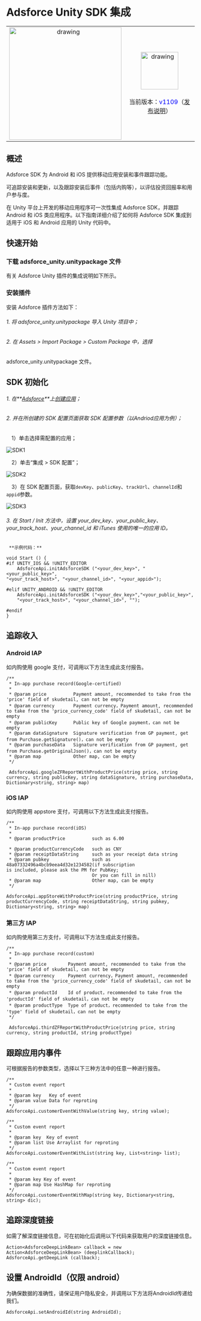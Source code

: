 # Adsforce Unity SDK 集成


|                                                           |                                                              |
| :-------------------------------------------------------: | :----------------------------------------------------------: |
| <img src="unity.png" alt="drawing" style="width:300px;"/> | <img src="logo.png" alt="drawing" style="width:100px;"/> <br><br>当前版本：<span style="color: blue;">v1109</span>（[发布说明](/sdk-integrations/quick-start/Changelog/README.md)） |


## 概述
Adsforce SDK 为 Android 和 iOS 提供移动应用安装和事件跟踪功能。

可追踪安装和更新，以及跟踪安装后事件（包括内购等），以评估投资回报率和用户参与度。

在 Unity 平台上开发的移动应用程序可一次性集成 Adsforce SDK，并跟踪 Android 和 iOS 类应用程序。以下指南详细介绍了如何将 Adsforce SDK 集成到适用于 iOS 和 Android 应用的 Unity 代码中。

## 快速开始

### 下载 adsforce_unity.unitypackage 文件

有关 Adsforce Unity 插件的集成说明如下所示。

### 安装插件
安装 Adsforce 插件方法如下：

###### 1. 将 adsforce_unity.unitypackage 导入 Unity 项目中；
###### 2. 在 Assets > Import Package > Custom Package 中，选择
adsforce_unity.unitypackage 文件。

## SDK 初始化
###### 1. 在**[Adsforce](https://tmp-portal.adsforce.io/login)**上[创建应用](../../../get-started/add-apps/README.md)；

###### 2. 并在所创建的 SDK 配置页面获取 SDK 配置参数（以Andriod应用为例）；

&ensp;&ensp;1）单击选择需配置的应用；

![SDK1](SDK1.png)

&ensp;&ensp;2）单击“集成 > SDK 配置”；

![SDK2](SDK2.png)

&ensp;&ensp;3）在 SDK 配置页面，获取`devKey`、`publicKey`、`trackUrl`、`channelId`和`appid`参数。

![SDK3](SDK3.png)

###### 3. 在 Start / Init 方法中，设置 your_dev_key、your_public_key、your_track_host、your_channel_id 和 iTunes 使用的唯一的应用 ID。

```
 **示例代码：**

void Start () {
#if UNITY_IOS && !UNITY_EDITOR
    AdsforceApi.initAdsforceSDK ("<your_dev_key>", "<your_public_key>",
"<your_track_host>", "<your_channel_id>", "<your_appid>");

#elif UNITY_ANDROID && !UNITY_EDITOR
    AdsforceApi.initAdsforceSDK ("<your_dev_key>","<your_public_key>",
    "<your_track_host>", "<your_channel_id>", "");

#endif
}
```

## 追踪收入

### Android IAP
如内购使用 google 支付，可调用以下方法生成此支付报告。
```
/**
 * In-app purchase record(Google-certified)
 *
 * @param price          Payment amount, recommended to take from the 'price' field of skudetail, can not be empty
 * @param currency       Payment currency，Payment amount, recommended to take from the 'price_currency_code' field of skudetail, can not be empty
 * @param publicKey      Public key of Google payment，can not be empty
 * @param dataSignature  Signature verification from GP payment, get from Purchase.getSignature()，can not be empty
 * @param purchaseData   Signature verification from GP payment, get from Purchase.getOriginalJson()，can not be empty
 * @param map            Other map, can be empty
 */

 AdsforceApi.googleZFReportWithProductPrice(string price, string currency, string publicKey, string dataSignature, string purchaseData, Dictionary<string, string> map)
```

### iOS IAP
如内购使用 appstore 支付，可调用以下方法生成此支付报告。
```
/**
 * In-app purchase record(iOS)
 *
 * @param productPrice          such as 6.00

 * @param productCurrencyCode   such as CNY
 * @param receiptDataString     such as your receipt data string 
 * @param pubkey                such as 48a07332496a4bcb9eea4d32e1234582(if subscription                                 is included, please ask the PM for PubKey; 
                                Or you can fill in nill)
 * @param map                   Other map, can be empty
 */

AdsforceApi.appStoreWithProductPrice(string productPrice, string productCurrencyCode, string receiptDataString, string pubkey, Dictionary<string, string> map)
```

### 第三方 IAP
如内购使用第三方支付，可调用以下方法生成此支付报告。
```
/**
 * In-app purchase record(custom)
 *
 * @param price        Payment amount, recommended to take from the 'price' field of skudetail, can not be empty
 * @param currency     Payment currency，Payment amount, recommended to take from the 'price_currency_code' field of skudetail, can not be empty
 * @param productId    Id of product，recommended to take from the 'productId' field of skudetail，can not be empty
 * @param productType  Type of product，recommended to take from the 'type' field of skudetail，can not be empty
 */

 AdsforceApi.thirdZFReportWithProductPrice(string price, string currency, string productId, string productType)
```

## 跟踪应用内事件
可根据报告的参数类型，选择以下三种方法中的任意一种进行报告。

```
/**
 * Custom event report
 *
 * @param key   Key of event
 * @param value Data for reproting
 */
AdsforceApi.customerEventWithValue(string key, string value);

/**
 * Custom event report
 *
 * @param key  Key of event
 * @param list Use Arraylist for reproting
 */
AdsforceApi.customerEventWithList(string key, List<string> list);

/**
 * Custom event report
 *
 * @param key Key of event
 * @param map Use HashMap for reproting
 */
AdsforceApi.customerEventWithMap(string key, Dictionary<string, string> dic);
```

## 追踪深度链接
如需了解深度链接信息，可在初始化后调用以下代码来获取用户的深度链接信息。
```
Action<AdsforceDeepLinkBean> callback = new Action<AdsforceDeepLinkBean> (deeplinkCallback);
AdsforceApi.getDeepLink (callback);
```

## 设置 AndroidId（仅限 android）
为确保数据的准确性，请保证用户隐私安全，并调用以下方法将AndroidId传递给我们。
```
AdsforceApi.setAndroidId(string AndroidId);

```
